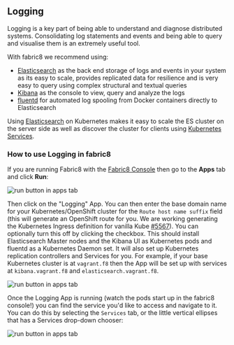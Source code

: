 ## Logging

Logging is a key part of being able to understand and diagnose distributed systems. Consolidating log statements and events and being able to query and visualise them is an extremely useful tool.

With fabric8 we recommend using:

* [Elasticsearch](http://www.elasticsearch.com/products/elasticsearch/) as the back end storage of logs and events in your system as its easy to scale, provides replicated data for resilience and is very easy to query using complex structural and textual queries
* [Kibana](http://www.elasticsearch.com/products/kibana/) as the console to view, query and analyze the logs
* [fluentd](http://www.fluentd.org) for automated log spooling from Docker containers directly to Elasticsearch 

Using [Elasticsearch](http://www.elasticsearch.com/products/elasticsearch/) on Kubernetes makes it easy to scale the ES cluster on the server side as well as discover the cluster for clients using [Kubernetes Services](http://kubernetes.io/docs/user-guide/services/).

### How to use Logging in fabric8

If you are running Fabric8 with the [Fabric8 Console](console.html) then go to the **Apps** tab and click **Run**:

![run button in apps tab](images/logging/apps-run.png)


Then click on the "Logging" App. You can then enter the base domain name for your Kubernetes/OpenShift cluster for the `Route host name suffix` field (this will generate an OpenShift route for you. We are working generating the Kubernetes Ingress definition for vanilla Kube [#5567](https://github.com/fabric8io/fabric8/issues/5567)). You can optionally turn this off by clicking the checkbox. This should install Elasticsearch Master nodes and the Kibana UI as Kubernetes pods and fluentd as a Kubernetes Daemon set. It will also set up Kubernetes replication controllers and Services for you. For example, if your base Kubernetes cluster is at `vagrant.f8` then the App will be set up with services at `kibana.vagrant.f8` and `elasticsearch.vagrant.f8`.

![run button in apps tab](images/logging/run-logging-app.png)


Once the Logging App is running (watch the pods start up in the fabric8 console!) you can find the service you'd like to access and navigate to it. You can do this by selecting the `Services` tab, or the little vertical ellipses that has a Services drop-down chooser:

![run button in apps tab](images/logging/click-services.png)
